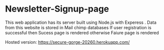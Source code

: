 # Newsletter-Signup-page

This web application  has its server built using Node.js with Experess .
Data from this website is stored in Mail chimp databases 
If user registration is successful then Sucess page is rendered otherwise Faiure page is rendered

Hosted version: https://secure-gorge-20260.herokuapp.com/
